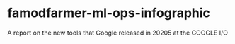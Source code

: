 # famodfarmer-ml-ops-infographic

A report on the new tools that Google released in 20205 at the GOOGLE I/O
